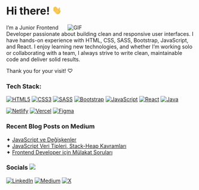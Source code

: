 <h1> Hi there! <img src="https://raw.githubusercontent.com/ABSphreak/ABSphreak/master/gifs/Hi.gif" width="25px"></h1>

<img align="right" src="https://github.com/user-attachments/assets/184319da-da86-49f6-985d-0c0fb132384f" alt="GIF" width="340"/>
<!--
<img align="right" src="https://user-images.githubusercontent.com/72344293/151006688-f638f5a1-955b-424a-a930-63c526d6a5cd.svg" alt="GIF" width="240"/>
-->

<div> I’m a Junior Frontend Developer passionate about building clean and responsive user interfaces. I have hands-on experience with HTML, CSS, SASS, Bootstrap, JavaScript, and React. I enjoy learning new technologies, and whether I’m working solo or collaborating with a team, I always strive to write clean, maintainable code and deliver solid results.
    <p> Thank you for your visit! ♡ </p>
</div>

### Tech Stack:
[![HTML5](https://img.shields.io/badge/-HTML5-d6d1cb?style=flat&logo=html5&logoColor=black)](https://www.w3schools.com/html/html_intro.asp)
[![CSS3](https://img.shields.io/badge/-CSS3-d6d1cb?style=flat&logo=css3&logoColor=black)](https://developer.mozilla.org/en-US/docs/Web/CSS)
[![SASS](https://img.shields.io/badge/-SASS-d6d1cb?style=flat&logo=sass&logoColor=black)](https://sass-lang.com/)
[![Bootstrap](https://img.shields.io/badge/-Bootstrap-d6d1cb?style=flat&logo=bootstrap&logoColor=black)](https://getbootstrap.com/)
[![JavaScript](https://img.shields.io/badge/-JavaScript-d6d1cb?style=flat&logo=javascript&logoColor=black)](https://javascript.info/)
[![React](https://img.shields.io/badge/-React-d6d1cb?style=flat&logo=react&logoColor=black)](https://react.dev/)
[![Java](https://img.shields.io/badge/-Java-d6d1cb?style=flat&logo=java&logoColor=black)](https://docs.oracle.com/en/java/)

[![Netlify](https://img.shields.io/badge/-Netlify-d6d1cb?style=flat&logo=netlify&logoColor=black)](https://www.netlify.com/)
[![Vercel](https://img.shields.io/badge/-Vercel-d6d1cb?style=flat&logo=vercel&logoColor=black)](https://vercel.com/)
[![Figma](https://img.shields.io/badge/-Figma-d6d1cb?style=flat&logo=figma&logoColor=black)](https://www.figma.com/)

### Recent Blog Posts on Medium
✦ [JavaScript ve Değişkenler](https://medium.com/@rukenerpolat/javascript-ve-de%C4%9Fi%C5%9Fkenler-313621b5842b)  
✦ [JavaScript Veri Tipleri, Stack-Heap Kavramları](https://medium.com/@rukenerpolat/javascript-veri-tipleri-stack-heap-kavramlar%C4%B1-1e2836430a09)  
✦ [Frontend Developer için Mülakat Soruları](https://medium.com/@rukenerpolat/frontend-developer-i%C3%A7in-m%C3%BClakat-sorular%C4%B1-9cfb0d41c87c)  

### Socials <img src="https://media.giphy.com/media/mGcNjsfWAjY5AEZNw6/giphy.gif" width="50">
[![LinkedIn](https://img.shields.io/badge/-LinkedIn-d6d1cb?style=flat&logo=linkedin&logoColor=black)](https://linkedin.com/in/rukenerpolat)
[![Medium](https://img.shields.io/badge/-Medium-d6d1cb?style=flat&logo=medium&logoColor=black)](https://medium.com/@rukenerpolat)
[![X](https://img.shields.io/badge/-X-d6d1cb?style=flat&logo=x&logoColor=black)](https://x.com/rukenerpolat)

<!--
[![Bluesky](https://img.shields.io/badge/-Bluesky-d6d1cb?style=flat&logo=bluesky&logoColor=black)](https://bsky.app/profile/ruken.bsky.social)
[![DEV.to](https://img.shields.io/badge/DEV.to-d6d1cb?style=flat&logo=devdotto&logoColor=000000&labelColor=d6d1cb)](https://dev.to/rukenerpolat)
[![Codewars](https://img.shields.io/badge/Codewars-d6d1cb?style=flat&logo=codewars&logoColor=000000&labelColor=d6d1cb)](https://www.codewars.com/users/rukenerpolat)
-->

<!--
[![HTML5](https://img.shields.io/badge/-HTML5-E34F26?style=flat&logo=html5&logoColor=white)](https://www.w3schools.com/html/html_intro.asp)
[![CSS3](https://img.shields.io/badge/-CSS3-1572B6?style=flat&logo=css3&logoColor=white)](https://developer.mozilla.org/en-US/docs/Web/CSS)
[![SASS](https://img.shields.io/badge/-SASS-CC6699?style=flat&logo=sass&logoColor=white)](https://sass-lang.com/)
[![Bootstrap](https://img.shields.io/badge/-Bootstrap-563D7C?style=flat&logo=bootstrap&logoColor=white)](https://getbootstrap.com/)
[![JavaScript](https://img.shields.io/badge/-JavaScript-F7DF1E?style=flat&logo=javascript&logoColor=black)](https://javascript.info/)
[![React](https://img.shields.io/badge/-React-61DAFB?style=flat&logo=react&logoColor=black)](https://react.dev/)
[![Java](https://img.shields.io/badge/-Java-007396?style=flat&logo=java&logoColor=white)](https://docs.oracle.com/en/java/)
[![Figma](https://img.shields.io/badge/-Figma-F24E1E?style=flat&logo=figma&logoColor=white)](https://www.figma.com/)
[![Netlify](https://img.shields.io/badge/-Netlify-00C7B7?style=flat&logo=netlify&logoColor=white)](https://www.netlify.com/?attr=homepage-modal)
[![Vercel](https://img.shields.io/badge/-Vercel-000000?style=flat&logo=vercel&logoColor=white)](https://vercel.com/home)
---
[![HTML5](https://img.shields.io/badge/-HTML5-000000?style=flat&logo=html5&logoColor=white)](https://www.w3schools.com/html/html_intro.asp)
[![CSS3](https://img.shields.io/badge/-CSS3-000000?style=flat&logo=css3&logoColor=white)](https://developer.mozilla.org/en-US/docs/Web/CSS)
[![SASS](https://img.shields.io/badge/-SASS-000000?style=flat&logo=sass&logoColor=white)](https://sass-lang.com/)
[![Bootstrap](https://img.shields.io/badge/-Bootstrap-000000?style=flat&logo=bootstrap&logoColor=white)](https://getbootstrap.com/)
[![JavaScript](https://img.shields.io/badge/-JavaScript-000000?style=flat&logo=javascript&logoColor=white)](https://javascript.info/)
[![React](https://img.shields.io/badge/-React-000000?style=flat&logo=react&logoColor=white)](https://react.dev/)
[![Java](https://img.shields.io/badge/-Java-000000?style=flat&logo=java&logoColor=white)](https://docs.oracle.com/en/java/)
[![Netlify](https://img.shields.io/badge/-Netlify-000000?style=flat&logo=netlify&logoColor=white)](https://www.netlify.com/)
[![Vercel](https://img.shields.io/badge/-Vercel-000000?style=flat&logo=vercel&logoColor=white)](https://vercel.com/)
[![Figma](https://img.shields.io/badge/-Figma-000000?style=flat&logo=figma&logoColor=white)](https://www.figma.com/)
[![LinkedIn](https://img.shields.io/badge/-LinkedIn-000000?style=flat&logo=linkedin&logoColor=white)](https://linkedin.com/in/rukenerpolat)
[![Medium](https://img.shields.io/badge/-Medium-12100E?style=flat&logo=medium&logoColor=white)](https://medium.com/@rukenerpolat)
[![X](https://img.shields.io/badge/-X-000000?style=flat&logo=x&logoColor=white)](https://x.com/rukenerpolat)
-->
